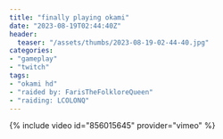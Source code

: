 ```yaml
---
title: "finally playing okami"
date: "2023-08-19T02:44:40Z"
header:
  teaser: "/assets/thumbs/2023-08-19-02-44-40.jpg"
categories:
- "gameplay"
- "twitch"
tags:
- "okami hd"
- "raided by: FarisTheFolkloreQueen"
- "raiding: LCOLONQ"
---
```

{% include video id="856015645" provider="vimeo" %}
